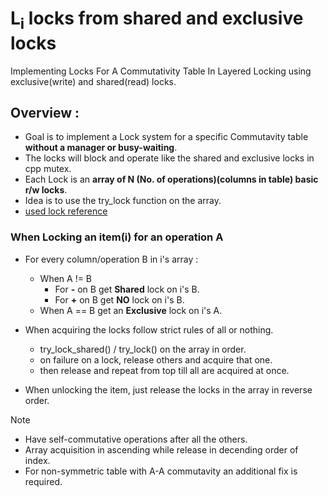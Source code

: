 # L<sub>i</sub> locks from shared and exclusive locks
Implementing Locks For A Commutativity Table In Layered Locking using exclusive(write) and shared(read) locks.
## Overview :
- Goal is to implement a Lock system for a specific Commutavity table **without a manager or busy-waiting**.
- The locks will block and operate like the shared and exclusive locks in cpp mutex.
- Each Lock is an **array of N (No. of operations)(columns in table) basic r/w locks**.
- Idea is to use the try_lock function on the array.
- [used lock reference](https://en.cppreference.com/w/cpp/thread/shared_mutex.html)

### When Locking an item(i) for an operation A

   - For every column/operation B in i's array :
     - When A != B
       - For **-** on B get **Shared** lock on i's B.
       - For **+** on B get **NO** lock on i's B.
     - When A == B get an **Exclusive** lock on i's A.         

   - When acquiring the locks follow strict rules of all or nothing.
     - try_lock_shared() / try_lock() on the array in order.
     - on failure on a lock, release others and acquire that one.
     - then release and repeat from top till all are acquired at once.
     
   - When unlocking the item, just release the locks in the array in reverse order.

> [!NOTE]
> - Have self-commutative operations after all the others.
> - Array acquisition in ascending while release in decending order of index. 
> - For non-symmetric table with A-A commutavity an additional fix is required.
